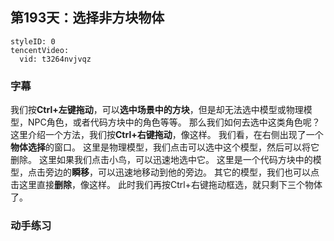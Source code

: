 ## 第193天：选择非方块物体


```@TencentVideo
styleID: 0
tencentVideo:
  vid: t3264nvjvqz

```


### 字幕

我们按**Ctrl+左键拖动**，可以**选中场景中的方块**，但是却无法选中模型或物理模型，NPC角色，或者代码方块中的角色等等。
那么我们如何去选中这类角色呢？
这里介绍一个方法，我们按**Ctrl+右键拖动**，像这样。
我们看，在右侧出现了一个**物体选择**的窗口。
这里是物理模型，我们点击可以选中这个模型，然后可以将它删除。
这里如果我们点击小鸟，可以迅速地选中它。
这里是一个代码方块中的模型，点击旁边的**瞬移**，可以迅速地移动到他的旁边。
其它的模型，我们也可以点击这里直接**删除**，像这样。
此时我们再按Ctrl+右键拖动框选，就只剩下三个物体了。

### 动手练习
